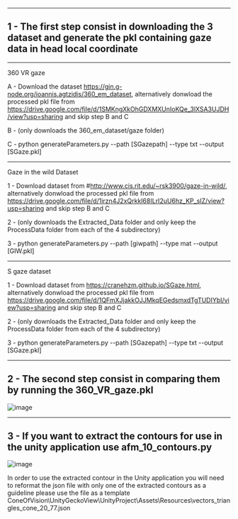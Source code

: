

-----------
1 - The first step consist in downloading the 3 dataset and generate the pkl containing gaze data in head local coordinate
-----------

-----------
360 VR gaze


A - Download the dataset https://gin.g-node.org/ioannis.agtzidis/360_em_dataset, alternatively donwload the processed pkl file from https://drive.google.com/file/d/1SMKngXkOhGDXMXUnIoKQe_3lXSA3UJDH/view?usp=sharing and skip step B and C 

B - (only downloads the 360_em_dataset/gaze folder)

C - python generateParameters.py --path [SGazepath] --type txt --output [SGaze.pkl]


------------------------
Gaze in the wild Dataset


1 - Download dataset from #http://www.cis.rit.edu/~rsk3900/gaze-in-wild/, alternatively donwload the processed pkl file from https://drive.google.com/file/d/1irzn4J2xQrkkI68ILrI2uU6hz_KP_sIZ/view?usp=sharing and skip step B and C 

2 - (only downloads the Extracted_Data folder and only keep the ProcessData folder from each of the 4 subdirectory)

3 - python generateParameters.py --path [giwpath] --type mat --output [GIW.pkl]


--------------------------------
S gaze dataset 


1 - Download dataset from https://cranehzm.github.io/SGaze.html, alternatively donwload the processed pkl file from https://drive.google.com/file/d/1QFmXJjakkOJJMkqEGedsmxdTgTUDIYbI/view?usp=sharing and skip step B and C 

2 - (only downloads the Extracted_Data folder and only keep the ProcessData folder from each of the 4 subdirectory)

3 - python generateParameters.py --path [SGazepath] --type txt --output [SGaze.pkl]


------------------------------------------------------------------------------------------------
2 - The second step consist in comparing them by running the 360_VR_gaze.pkl
------------------------------------------------------------------------------------------------
![image](https://user-images.githubusercontent.com/7544912/178710412-2609ad1f-dbd0-4088-8f68-14601546ffb6.png)

------------------------------------------------------------------------------------------------
3 - If you want to extract the contours for use in the unity application use afm_10_contours.py
------------------------------------------------------------------------------------------------
![image](https://user-images.githubusercontent.com/7544912/178710542-899e8354-7689-4586-9511-958854979cef.png)

In order to use the extracted contour in the Unity application you will need to reformat the json file with only one of the extracted contours as a guideline please use the file as a template ConeOfVision\UnityGeckoView\UnityProject\Assets\Resources\vectors_triangles_cone_20_77.json




